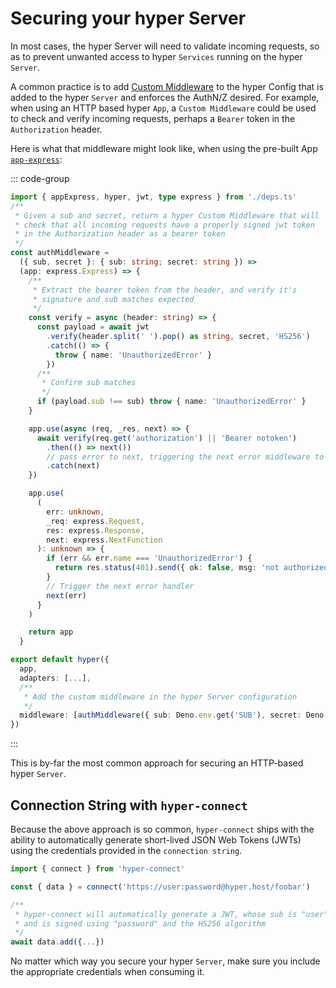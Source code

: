 # Securing your hyper Server

In most cases, the hyper Server will need to validate incoming requests, so as to prevent unwanted access to hyper `Services` running on the hyper `Server`.

A common practice is to add [Custom Middleware](/docs/build/middleware) to the hyper Config that is added to the hyper `Server` and enforces the AuthN/Z desired. For example, when using an HTTP based hyper `App`, a `Custom Middleware` could be used to check and verify incoming requests, perhaps a `Bearer` token in the `Authorization` header.

Here is what that middleware might look like, when using the pre-built App [`app-express`](https://github.com/hyper63/hyper/tree/main/packages/app-express):

::: code-group

```ts [hyper.config.ts]
import { appExpress, hyper, jwt, type express } from './deps.ts'
/**
 * Given a sub and secret, return a hyper Custom Middleware that will
 * check that all incoming requests have a properly signed jwt token
 * in the Authorization header as a bearer token
 */
const authMiddleware =
  ({ sub, secret }: { sub: string; secret: string }) =>
  (app: express.Express) => {
    /**
     * Extract the bearer token from the header, and verify it's
     * signature and sub matches expected
     */
    const verify = async (header: string) => {
      const payload = await jwt
        .verify(header.split(' ').pop() as string, secret, 'HS256')
        .catch(() => {
          throw { name: 'UnauthorizedError' }
        })
      /**
       * Confirm sub matches
       */
      if (payload.sub !== sub) throw { name: 'UnauthorizedError' }
    }

    app.use(async (req, _res, next) => {
      await verify(req.get('authorization') || 'Bearer notoken')
        .then(() => next())
        // pass error to next, triggering the next error middleware to take over
        .catch(next)
    })

    app.use(
      (
        err: unknown,
        _req: express.Request,
        res: express.Response,
        next: express.NextFunction
      ): unknown => {
        if (err && err.name === 'UnauthorizedError') {
          return res.status(401).send({ ok: false, msg: 'not authorized' })
        }
        // Trigger the next error handler
        next(err)
      }
    )

    return app
  }

export default hyper({
  app,
  adapters: [...],
  /**
   * Add the custom middleware in the hyper Server configuration
   */
  middleware: [authMiddleware({ sub: Deno.env.get('SUB'), secret: Deno.env.get('SECRET') })]
})
```

:::

This is by-far the most common approach for securing an HTTP-based hyper `Server`.

## Connection String with `hyper-connect`

Because the above approach is so common, `hyper-connect` ships with the ability to automatically generate short-lived JSON Web Tokens (JWTs) using the credentials provided in the `connection string`.

```js
import { connect } from 'hyper-connect'

const { data } = connect('https://user:password@hyper.host/foobar')

/**
 * hyper-connect will automatically generate a JWT, whose sub is "user"
 * and is signed using "password" and the HS256 algorithm
 */
await data.add({...})
```

No matter which way you secure your hyper `Server`, make sure you include the appropriate credentials when consuming it.
